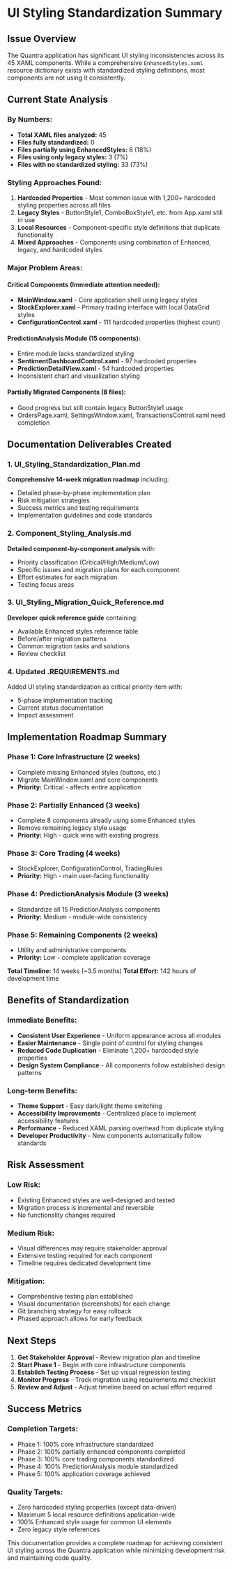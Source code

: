 # UI Styling Standardization Summary

## Issue Overview
The Quantra application has significant UI styling inconsistencies across its 45 XAML components. While a comprehensive `EnhancedStyles.xaml` resource dictionary exists with standardized styling definitions, most components are not using it consistently.

## Current State Analysis

### By Numbers:
- **Total XAML files analyzed:** 45
- **Files fully standardized:** 0 
- **Files partially using EnhancedStyles:** 8 (18%)
- **Files using only legacy styles:** 3 (7%)
- **Files with no standardized styling:** 33 (73%)

### Styling Approaches Found:
1. **Hardcoded Properties** - Most common issue with 1,200+ hardcoded styling properties across all files
2. **Legacy Styles** - ButtonStyle1, ComboBoxStyle1, etc. from App.xaml still in use
3. **Local Resources** - Component-specific style definitions that duplicate functionality
4. **Mixed Approaches** - Components using combination of Enhanced, legacy, and hardcoded styles

### Major Problem Areas:

#### Critical Components (Immediate attention needed):
- **MainWindow.xaml** - Core application shell using legacy styles
- **StockExplorer.xaml** - Primary trading interface with local DataGrid styles
- **ConfigurationControl.xaml** - 111 hardcoded properties (highest count)

#### PredictionAnalysis Module (15 components):
- Entire module lacks standardized styling
- **SentimentDashboardControl.xaml** - 97 hardcoded properties
- **PredictionDetailView.xaml** - 54 hardcoded properties
- Inconsistent chart and visualization styling

#### Partially Migrated Components (8 files):
- Good progress but still contain legacy ButtonStyle1 usage
- OrdersPage.xaml, SettingsWindow.xaml, TransactionsControl.xaml need completion

## Documentation Deliverables Created

### 1. UI_Styling_Standardization_Plan.md
**Comprehensive 14-week migration roadmap** including:
- Detailed phase-by-phase implementation plan
- Risk mitigation strategies
- Success metrics and testing requirements
- Implementation guidelines and code standards

### 2. Component_Styling_Analysis.md
**Detailed component-by-component analysis** with:
- Priority classification (Critical/High/Medium/Low)
- Specific issues and migration plans for each component
- Effort estimates for each migration
- Testing focus areas

### 3. UI_Styling_Migration_Quick_Reference.md
**Developer quick reference guide** containing:
- Available Enhanced styles reference table
- Before/after migration patterns
- Common migration tasks and solutions
- Review checklist

### 4. Updated .REQUIREMENTS.md
Added UI styling standardization as critical priority item with:
- 5-phase implementation tracking
- Current status documentation
- Impact assessment

## Implementation Roadmap Summary

### Phase 1: Core Infrastructure (2 weeks)
- Complete missing Enhanced styles (buttons, etc.)
- Migrate MainWindow.xaml and core components
- **Priority:** Critical - affects entire application

### Phase 2: Partially Enhanced (3 weeks) 
- Complete 8 components already using some Enhanced styles
- Remove remaining legacy style usage
- **Priority:** High - quick wins with existing progress

### Phase 3: Core Trading (4 weeks)
- StockExplorer, ConfigurationControl, TradingRules
- **Priority:** High - main user-facing functionality

### Phase 4: PredictionAnalysis Module (3 weeks)
- Standardize all 15 PredictionAnalysis components
- **Priority:** Medium - module-wide consistency

### Phase 5: Remaining Components (2 weeks)
- Utility and administrative components
- **Priority:** Low - complete application coverage

**Total Timeline:** 14 weeks (~3.5 months)
**Total Effort:** 142 hours of development time

## Benefits of Standardization

### Immediate Benefits:
- **Consistent User Experience** - Uniform appearance across all modules
- **Easier Maintenance** - Single point of control for styling changes
- **Reduced Code Duplication** - Eliminate 1,200+ hardcoded style properties
- **Design System Compliance** - All components follow established design patterns

### Long-term Benefits:
- **Theme Support** - Easy dark/light theme switching
- **Accessibility Improvements** - Centralized place to implement accessibility features
- **Performance** - Reduced XAML parsing overhead from duplicate styling
- **Developer Productivity** - New components automatically follow standards

## Risk Assessment

### Low Risk:
- Existing Enhanced styles are well-designed and tested
- Migration process is incremental and reversible
- No functionality changes required

### Medium Risk:
- Visual differences may require stakeholder approval
- Extensive testing required for each component
- Timeline requires dedicated development time

### Mitigation:
- Comprehensive testing plan established
- Visual documentation (screenshots) for each change
- Git branching strategy for easy rollback
- Phased approach allows for early feedback

## Next Steps

1. **Get Stakeholder Approval** - Review migration plan and timeline
2. **Start Phase 1** - Begin with core infrastructure components
3. **Establish Testing Process** - Set up visual regression testing
4. **Monitor Progress** - Track migration using requirements.md checklist
5. **Review and Adjust** - Adjust timeline based on actual effort required

## Success Metrics

### Completion Targets:
- Phase 1: 100% core infrastructure standardized
- Phase 2: 100% partially enhanced components completed  
- Phase 3: 100% core trading components standardized
- Phase 4: 100% PredictionAnalysis module standardized
- Phase 5: 100% application coverage achieved

### Quality Targets:
- Zero hardcoded styling properties (except data-driven)
- Maximum 5 local resource definitions application-wide
- 100% Enhanced style usage for common UI elements
- Zero legacy style references

This documentation provides a complete roadmap for achieving consistent UI styling across the Quantra application while minimizing development risk and maintaining code quality.